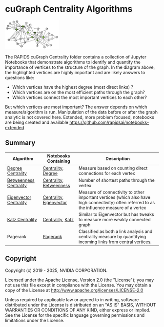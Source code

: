 
# cuGraph Centrality Algorithms


<img src="../../_static/zachary_graph_centrality.png" width="35%"/>

The RAPIDS cuGraph Centrality folder contains a collection of Jupyter Notebooks that demonstrate algorithms to identify and quantify the importance of vertices to the structure of the graph.  In the diagram above, the highlighted vertices are highly important and are likely answers to questions like:

* Which vertices have the highest degree (most direct links) ?
* Which vertices are on the most efficient paths through the graph?
* Which vertices connect the most important vertices to each other?

But which vertices are most important? The answer depends on which measure/algorithm is run.  Manipulation of the data before or after the graph analytic is not covered here.   Extended, more problem focused, notebooks are being created and available https://github.com/rapidsai/notebooks-extended

## Summary

|Algorithm          |Notebooks Containing                                                     |Description                                                  |
| --------------- | ------------------------------------------------------------ | ------------------------------------------------------------ |
|[Degree Centrality](degree_centrality.html)| [Centrality](https://github.com/rapidsai/cugraph/blob/main/notebooks/algorithms/centrality/Centrality.ipynb), [Degree](https://github.com/rapidsai/cugraph/blob/main/notebooks/algorithms/centrality/Degree.ipynb)                   |Measure based on counting direct connections for each vertex|
|[Betweenness Centrality](betweenness_centrality.html)| [Centrality](https://github.com/rapidsai/cugraph/blob/main/notebooks/algorithms/centrality/Centrality.ipynb), [Betweenness](https://github.com/rapidsai/cugraph/blob/main/notebooks/algorithms/centrality/Betweenness.ipynb)                    |Number of shortest paths through the vertex|
|[Eigenvector Centrality](eigenvector_centrality.html)|[Centrality](https://github.com/rapidsai/cugraph/blob/main/notebooks/algorithms/centrality/Centrality.ipynb), [Eigenvector](https://github.com/rapidsai/cugraph/blob/main/notebooks/algorithms/centrality/Eigenvector.ipynb)|Measure of connectivity to other important vertices (which also have high connectivity) often referred to as the influence measure of a vertex|
|[Katz Centrality](katz_centrality.html)|[Centrality](https://github.com/rapidsai/cugraph/blob/main/notebooks/algorithms/centrality/Centrality.ipynb), [Katz](https://github.com/rapidsai/cugraph/blob/main/notebooks/algorithms/centrality/Katz.ipynb)                                         |Similar to Eigenvector but has tweaks to measure more weakly connected graph  |
|Pagerank| [Pagerank](https://github.com/rapidsai/cugraph/blob/main/notebooks/algorithms/link_analysis/Pagerank.ipynb)                                         |Classified as both a link analysis and centrality measure by quantifying incoming links from central vertices.  |


## Copyright

Copyright (c) 2019 - 2025, NVIDIA CORPORATION.

Licensed under the Apache License, Version 2.0 (the "License");  you may not use this file except in compliance with the License. You may obtain a copy of the License at http://www.apache.org/licenses/LICENSE-2.0

Unless required by applicable law or agreed to in writing, software distributed under the License is distributed on an "AS IS" BASIS, WITHOUT WARRANTIES OR CONDITIONS OF ANY KIND, either express or implied. See the License for the specific language governing permissions and limitations under the License.